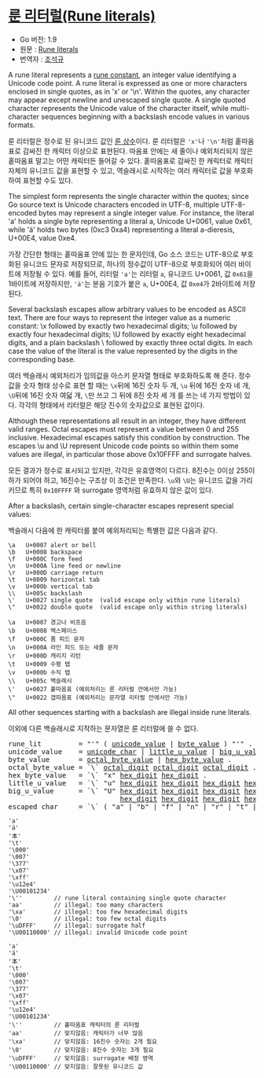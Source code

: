 # [룬 리터럴(Rune literals)](#rune-literals)

* Go 버전: 1.9
* 원문 : [Rune literals](https://golang.org/ref/spec#Rune_literals)
* 번역자 : [조석규](@ezaurum)

A rune literal represents a [rune constant](/Constants/), an integer value identifying a Unicode code point. A rune literal is expressed as one or more characters enclosed in single quotes, as in 'x' or '\n'. Within the quotes, any character may appear except newline and unescaped single quote. A single quoted character represents the Unicode value of the character itself, while multi-character sequences beginning with a backslash encode values in various formats.

룬 리터럴은 정수로 된 유니코드 값인 [룬 상수](/Constants/)이다. 룬 리터럴은 `'x'`나 `'\n'`처럼 홑따옴표로 감싸진 한 캐릭터 이상으로 표현된다. 따옴표 안에는 새 줄이나 예외처리되지 않은 홑따옴표 말고는 어떤 캐릭터든 들어갈 수 있다. 홑따옴표로 감싸진 한 캐릭터로 캐릭터 자체의 유니코드 값을 표현할 수 있고, 역슬래시로 시작하는 여러 캐릭터로 값을 부호화하여 표현할 수도 있다.

The simplest form represents the single character within the quotes; since Go source text is Unicode characters encoded in UTF-8, multiple UTF-8-encoded bytes may represent a single integer value. For instance, the literal 'a' holds a single byte representing a literal a, Unicode U+0061, value 0x61, while 'ä' holds two bytes (0xc3 0xa4) representing a literal a-dieresis, U+00E4, value 0xe4.

가장 간단한 형태는 홑따옴표 안에 있는 한 문자인데, Go 소스 코드는 UTF-8으로 부호화된 유니코드 문자로 저장되므로, 하나의 정수값이 UTF-8으로 부호화되어 여러 바이트에 저장될 수 있다. 예를 들어, 리터럴 `'a'`는 리터럴 `a`, 유니코드 U+0061, 값 `0x61`을 1바이트에 저장하지만, `'ä'`는 분음 기호가 붙은 `a`, U+00E4, 값 `0xe4`가 2바이트에 저장된다.

Several backslash escapes allow arbitrary values to be encoded as ASCII text. There are four ways to represent the integer value as a numeric constant: \x followed by exactly two hexadecimal digits; \u followed by exactly four hexadecimal digits; \U followed by exactly eight hexadecimal digits, and a plain backslash \ followed by exactly three octal digits. In each case the value of the literal is the value represented by the digits in the corresponding base.

여러 백슬래시 예외처리가 임의값을 아스키 문자열 형태로 부호화하도록 해 준다. 정수값을 숫자 형태 상수로 표현 할 때는 `\x`뒤에 16진 숫자 두 개, `\u` 뒤에 16진 숫자 네 개, `\U`뒤에 16진 숫자 여덟 개, `\`만 쓰고 그 뒤에 8진 숫자 세 개 를 쓰는 네 가지 방법이 있다. 각각의 형태에서 리터럴은 해당 진수의 숫자값으로 표현된 값이다.

Although these representations all result in an integer, they have different valid ranges. Octal escapes must represent a value between 0 and 255 inclusive. Hexadecimal escapes satisfy this condition by construction. The escapes \u and \U represent Unicode code points so within them some values are illegal, in particular those above 0x10FFFF and surrogate halves.

모든 결과가 정수로 표시되고 있지만, 각각은 유효영역이 다르다. 8진수는 0이상 255이하가 되어야 하고, 16진수는 구조상 이 조건은 만족한다. `\u`와 `\U`는 유니코드 값을 가리키므로 특히 `0x10FFFF` 와 surrogate 영역처럼 유효하지 않은 값이 있다.

After a backslash, certain single-character escapes represent special values:

백슬래시 다음에 한 캐릭터를 붙여 예외처리되는 특별한 값은 다음과 같다.

```
\a   U+0007 alert or bell
\b   U+0008 backspace
\f   U+000C form feed
\n   U+000A line feed or newline
\r   U+000D carriage return
\t   U+0009 horizontal tab
\v   U+000b vertical tab
\\   U+005c backslash
\'   U+0027 single quote  (valid escape only within rune literals)
\"   U+0022 double quote  (valid escape only within string literals)
```

```
\a   U+0007 경고나 비프음
\b   U+0008 백스페이스
\f   U+000C 폼 피드 문자
\n   U+000A 라인 피드 또는 새줄 문자
\r   U+000D 캐리지 리턴
\t   U+0009 수평 탭
\v   U+000b 수직 탭
\\   U+005c 백슬래시
\'   U+0027 홑따옴표 (예외처리는 룬 리터럴 안에서만 가능)
\"   U+0022 겹따옴표 (예외처리는 문자열 리터럴 안에서만 가능)
```

All other sequences starting with a backslash are illegal inside rune literals.

이외에 다른 백슬래시로 지작하는 문자열은 룬 리터럴에 쓸 수 없다.

<pre>
<a id="rune_lit">rune_lit</a>         = "'" ( <a href="#unicode_value">unicode_value</a> | <a href="#byte_value">byte_value</a> ) "'" .
<a id="unicode_value">unicode_value</a>    = <a href="/Source%20code%20representation/characters.html#unicode_char">unicode_char</a> | <a href="#little_u_value">little_u_value</a> | <a href="#big_u_value">big_u_value</a> | <a href="#escaped_char">escaped_char</a> .
<a id="byte_value">byte_value</a>       = <a href="#octal_byte_value">octal_byte_value</a> | <a href="#hex_byte_value">hex_byte_value</a> .
<a id="octal_byte_value">octal_byte_value</a> = `\` <a href="/Source%20code%20representation/letters_and_digits.html#octal_digit">octal_digit</a> <a href="/Source%20code%20representation/letters_and_digits.html#octal_digit">octal_digit</a> <a href="/Source%20code%20representation/letters_and_digits.html#octal_digit">octal_digit</a> .
<a id="hex_byte_value">hex_byte_value</a>   = `\` "x" <a href="/Source%20code%20representation/letters_and_digits.html#hex_digit">hex_digit</a> <a href="/Source%20code%20representation/letters_and_digits.html#hex_digit">hex_digit</a> .
<a id="little_u_value">little_u_value</a>   = `\` "u" <a href="/Source%20code%20representation/letters_and_digits.html#hex_digit">hex_digit</a> <a href="/Source%20code%20representation/letters_and_digits.html#hex_digit">hex_digit</a> <a href="/Source%20code%20representation/letters_and_digits.html#hex_digit">hex_digit</a> <a href="/Source%20code%20representation/letters_and_digits.html#hex_digit">hex_digit</a> .
<a id="big_u_value">big_u_value</a>      = `\` "U" <a href="/Source%20code%20representation/letters_and_digits.html#hex_digit">hex_digit</a> <a href="/Source%20code%20representation/letters_and_digits.html#hex_digit">hex_digit</a> <a href="/Source%20code%20representation/letters_and_digits.html#hex_digit">hex_digit</a> <a href="/Source%20code%20representation/letters_and_digits.html#hex_digit">hex_digit</a>
                           <a href="/Source%20code%20representation/letters_and_digits.html#hex_digit">hex_digit</a> <a href="/Source%20code%20representation/letters_and_digits.html#hex_digit">hex_digit</a> <a href="/Source%20code%20representation/letters_and_digits.html#hex_digit">hex_digit</a> <a href="/Source%20code%20representation/letters_and_digits.html#hex_digit">hex_digit</a> .
<a id="escaped_char">escaped_char</a>     = `\` ( "a" | "b" | "f" | "n" | "r" | "t" | "v" | `\` | "'" | `"` ) .
</pre>

```
'a'
'ä'
'本'
'\t'
'\000'
'\007'
'\377'
'\x07'
'\xff'
'\u12e4'
'\U00101234'
'\''         // rune literal containing single quote character
'aa'         // illegal: too many characters
'\xa'        // illegal: too few hexadecimal digits
'\0'         // illegal: too few octal digits
'\uDFFF'     // illegal: surrogate half
'\U00110000' // illegal: invalid Unicode code point
```

```
'a'
'ä'
'本'
'\t'
'\000'
'\007'
'\377'
'\x07'
'\xff'
'\u12e4'
'\U00101234'
'\''         // 홑따옴표 캐릭터의 룬 리터럴
'aa'         // 맞지않음: 캐릭터가 너무 많음
'\xa'        // 맞지않음: 16진수 숫자는 2개 필요
'\0'         // 맞지않음: 8진수 숫자는 3개 필요
'\uDFFF'     // 맞지않음: surrogate 배정 영역
'\U00110000' // 맞지않음: 잘못된 유니코드 값
```
